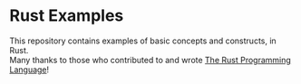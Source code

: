 # Rust Examples
This repository contains examples of basic concepts and constructs, in Rust.<br>
Many thanks to those who contributed to and wrote [The Rust Programming Language](https://doc.rust-lang.org/book/)!
